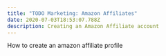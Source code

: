 ```yaml
---
title: "TODO Marketing: Amazon Affiliates"
date: 2020-07-03T18:53:07.788Z
description: Creating an Amazon Affiliate account
---
```

How to create an amazon affiliate profile